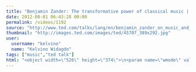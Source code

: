 ```yaml
---
title: "Benjamin Zander: The transformative power of classical music | Video on TED.com"
date: 2012-08-01 06:43:28 00:00
permalink: /videos/1192
source: "http://www.ted.com/talks/lang/en/benjamin_zander_on_music_and_passion.html"
thumbnail: "http://images.ted.com/images/ted/45707_389x292.jpg"
user:
  username: "kelvino"
  name: "Kelvino Widagdo"
tags: ["music","ted talk"]
html: "<object width=\"526\" height=\"374\">\n<param name=\"wmode\" value=\"transparent\"><param name=\"movie\" value=\"http://video.ted.com/assets/player/swf/EmbedPlayer.swf\"><param name=\"allowFullScreen\" value=\"true\"><param name=\"allowScriptAccess\" value=\"always\"><param name=\"wmode\" value=\"transparent\"><param name=\"bgColor\" value=\"#ffffff\"><param name=\"flashvars\" value=\"vu=http://video.ted.com/talk/stream/2008/Blank/BenjaminZander_2008-320k.mp4&amp;su=http://images.ted.com/images/ted/tedindex/embed-posters/BenjaminZander-2008.embed_thumbnail.jpg&amp;vw=512&amp;vh=288&amp;ap=0&amp;ti=286&amp;lang=en&amp;introDuration=15330&amp;adDuration=4000&amp;postAdDuration=830&amp;adKeys=talk=benjamin_zander_on_music_and_passion;year=2008;theme=presentation_innovation;theme=live_music;theme=spectacular_performance;event=TED2008;tag=Buddhism;tag=arts;tag=creativity;tag=culture;tag=entertainment;tag=leadership;tag=live+music;tag=music;&amp;preAdTag=tconf.ted/embed;tile=1;sz=512x288;\"><embed src=\"http://video.ted.com/assets/player/swf/EmbedPlayer.swf\" pluginspace=\"http://www.macromedia.com/go/getflashplayer\" type=\"application/x-shockwave-flash\" wmode=\"transparent\" bgcolor=\"#ffffff\" width=\"526\" height=\"374\" allowfullscreen=\"true\" allowscriptaccess=\"always\" flashvars=\"vu=http://video.ted.com/talk/stream/2008/Blank/BenjaminZander_2008-320k.mp4&amp;su=http://images.ted.com/images/ted/tedindex/embed-posters/BenjaminZander-2008.embed_thumbnail.jpg&amp;vw=512&amp;vh=288&amp;ap=0&amp;ti=286&amp;lang=en&amp;introDuration=15330&amp;adDuration=4000&amp;postAdDuration=830&amp;adKeys=talk=benjamin_zander_on_music_and_passion;year=2008;theme=presentation_innovation;theme=live_music;theme=spectacular_performance;event=TED2008;tag=Buddhism;tag=arts;tag=creativity;tag=culture;tag=entertainment;tag=leadership;tag=live+music;tag=music;&amp;preAdTag=tconf.ted/embed;tile=1;sz=512x288;\"></embed></object>"
---
```


